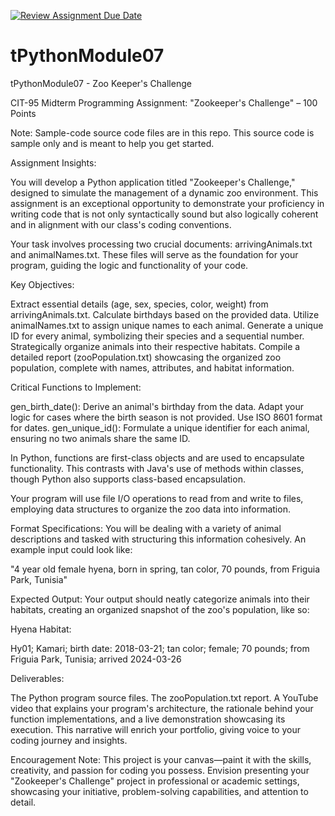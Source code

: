 [![Review Assignment Due Date](https://classroom.github.com/assets/deadline-readme-button-24ddc0f5d75046c5622901739e7c5dd533143b0c8e959d652212380cedb1ea36.svg)](https://classroom.github.com/a/d0JPh-9L)
# tPythonModule07
tPythonModule07 - Zoo Keeper's Challenge 

CIT-95 Midterm Programming Assignment: "Zookeeper's Challenge" – 100 Points

Note: Sample-code source code files are in this repo. This source code is sample only and is meant to help you get started. 

Assignment Insights:

You will develop a Python application titled "Zookeeper's Challenge," designed to simulate the management of a dynamic zoo environment. This assignment is an exceptional opportunity to demonstrate your proficiency in writing code that is not only syntactically sound but also logically coherent and in alignment with our class's coding conventions.

Your task involves processing two crucial documents: arrivingAnimals.txt and animalNames.txt. These files will serve as the foundation for your program, guiding the logic and functionality of your code.

Key Objectives:

Extract essential details (age, sex, species, color, weight) from arrivingAnimals.txt.
Calculate birthdays based on the provided data.
Utilize animalNames.txt to assign unique names to each animal.
Generate a unique ID for every animal, symbolizing their species and a sequential number.
Strategically organize animals into their respective habitats.
Compile a detailed report (zooPopulation.txt) showcasing the organized zoo population, complete with names, attributes, and habitat information.

Critical Functions to Implement:

gen_birth_date(): Derive an animal's birthday from the data. Adapt your logic for cases where the birth season is not provided. Use ISO 8601 format for dates.
gen_unique_id(): Formulate a unique identifier for each animal, ensuring no two animals share the same ID.

In Python, functions are first-class objects and are used to encapsulate functionality. This contrasts with Java's use of methods within classes, though Python also supports class-based encapsulation.

Your program will use file I/O operations to read from and write to files, employing data structures to organize the zoo data into information.

Format Specifications: You will be dealing with a variety of animal descriptions and tasked with structuring this information cohesively. An example input could look like:

"4 year old female hyena, born in spring, tan color, 70 pounds, from Friguia Park, Tunisia"

Expected Output: Your output should neatly categorize animals into their habitats, creating an organized snapshot of the zoo's population, like so:

Hyena Habitat:

Hy01; Kamari; birth date: 2018-03-21; tan color; female; 70 pounds; from Friguia Park, Tunisia; arrived 2024-03-26

Deliverables:

The Python program source files.
The zooPopulation.txt report.
A YouTube video that explains your program's architecture, the rationale behind your function implementations, and a live demonstration showcasing its execution. This narrative will enrich your portfolio, giving voice to your coding journey and insights.

Encouragement Note: This project is your canvas—paint it with the skills, creativity, and passion for coding you possess. Envision presenting your "Zookeeper's Challenge" project in professional or academic settings, showcasing your initiative, problem-solving capabilities, and attention to detail.
